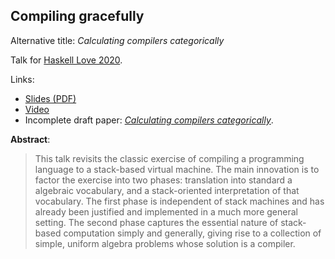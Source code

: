 ## Compiling gracefully

Alternative title: *Calculating compilers categorically*

Talk for [Haskell Love 2020](https://haskell.love/).

Links:

*   [Slides (PDF)](http://conal.net/talks/compiling-gracefully.pdf)
*   [Video](https://www.youtube.com/watch?v=wvQbpS6wBa0)
*   Incomplete draft paper: [*Calculating compilers categorically*](http://conal.net/papers/calculating-compilers-categorically/).

**Abstract**:

<blockquote>
This talk revisits the classic exercise of compiling a programming language to a stack-based virtual machine.
The main innovation is to factor the exercise into two phases: translation into standard a algebraic vocabulary, and a stack-oriented interpretation of that vocabulary.
The first phase is independent of stack machines and has already been justified and implemented in a much more general setting.
The second phase captures the essential nature of stack-based computation simply and generally, giving rise to a collection of simple, uniform algebra problems whose solution is a compiler.
</blockquote>
